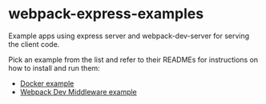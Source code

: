 # webpack-express-examples

Example apps using express server and webpack-dev-server for serving the client code.

Pick an example from the list and refer to their READMEs for instructions on how to install and run them:

- [Docker example](docker-example/README.md)
- [Webpack Dev Middleware example](webpack-dev-middleware/README.md)
